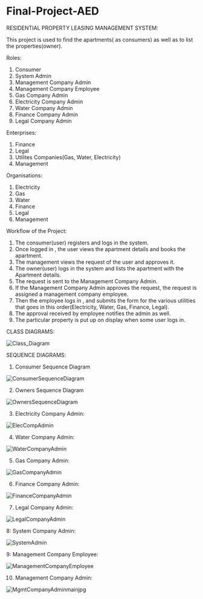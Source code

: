 # Final-Project-AED

RESIDENTIAL PROPERTY LEASING MANAGEMENT SYSTEM: 

This project is used to find the apartments( as consumers) as well as to list the properties(owner).

Roles:
1. Consumer
2. System Admin
3. Management Company Admin
4. Management Company Employee
5. Gas Company Admin
6. Electricity Company Admin
7. Water Company Admin
8. Finance Company Admin
9. Legal Company Admin


Enterprises:
1. Finance
2. Legal
3. Utilites Companies(Gas, Water, Electricity)
4. Management 

Organisations:
1. Electricity
2. Gas
3. Water
4. Finance
5. Legal
6. Management

Workflow of the Project:

1. The consumer(user) registers and logs in the system.
2. Once logged in , the user views the apartment details and books the apartment.
3. The management views the request of the user and approves it.
4. The owner(user) logs in the system and lists the apartment with the Apartment details.
5. The request is sent to the Management Company Admin.
6. If the Management Company Admin approves the request, the request is assigned a management company employee.
7. Then the employee logs in , and submits the form for the various utilities that goes in this order(Electricity, Water, Gas, Finance, Legal).
8. The approval received by employee notifies the admin as well.
9. The particular property is put up on display when some user logs in.


CLASS DIAGRAMS:


![Class_Diagram](https://user-images.githubusercontent.com/114889989/206949625-db19b019-25d2-488d-b5f4-ee8904eff0f1.jpg)

SEQUENCE DIAGRAMS: 

1. Consumer Sequence Diagram

![ConsumerSequenceDiagram](https://user-images.githubusercontent.com/114889989/206951652-822b2890-f6ff-493e-9c3b-aca2bfd4e8de.jpg)

2. Owners Sequence Diagram


![OwnersSequenceDiagram](https://user-images.githubusercontent.com/114889989/206951780-95acb9f4-b849-42ab-83c8-cec4a1c3c8d5.jpg)

3. Electricity Company Admin: 



![ElecCompAdmin](https://user-images.githubusercontent.com/114889989/206951902-cbdd6f19-2717-4cf4-8e36-00e6b881f769.jpg)

4. Water Company Admin: 


![WaterCompanyAdmin](https://user-images.githubusercontent.com/114889989/206952183-611eeabb-93a7-468e-9486-19134d8cc16c.jpg)

5. Gas Company Admin:



![GasCompanyAdmin](https://user-images.githubusercontent.com/114889989/206952474-9818c7bc-ff97-4f45-a972-326c9aee6315.jpg)

6. Finance Company Admin:

![FinanceCompanyAdmin](https://user-images.githubusercontent.com/114889989/206952636-f2d1dd47-e0fd-4907-af2d-f45d6e5e24f3.jpg)

7. Legal Company Admin: 


![LegalCompanyAdmin](https://user-images.githubusercontent.com/114889989/206952754-040e34ba-a5b1-4bd7-b2ba-bc0ca531d6ac.jpg)

8: System Company Admin:


![SystemAdmin](https://user-images.githubusercontent.com/114889989/206953406-7609c9db-8803-479b-99a1-1982f2091489.jpg)

9: Management Company Employee: 


![ManagementCompanyEmployee](https://user-images.githubusercontent.com/114889989/206962987-eddf7f51-b790-4429-b3f7-ba2517dbfea8.jpg)

10. Management Company Admin: 



![MgmtCompanyAdminmainjpg](https://user-images.githubusercontent.com/114889989/206962874-b636609d-8432-44fa-857d-0d1f0946c719.jpg)









